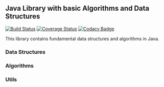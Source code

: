 ## Java Library with basic Algorithms and Data Structures </br> 

[![Build Status](https://travis-ci.org/jorgeacf/java-lib.svg)](https://travis-ci.org/jorgeacf/java-lib)
[![Coverage Status](https://coveralls.io/repos/github/jorgeacf/java-lib/badge.svg?branch=master)](https://coveralls.io/github/jorgeacf/java-lib?branch=master)
[![Codacy Badge](https://api.codacy.com/project/badge/Grade/3519346017f2444b86eccdb64e46bd41)](https://www.codacy.com/app/jorgefigueiredo/java-lib?utm_source=github.com&amp;utm_medium=referral&amp;utm_content=jorgeacf/java-lib&amp;utm_campaign=Badge_Grade)

This library contains fundamental data structures and algorithms in Java.


### Data Structures


### Algorithms


### Utils










